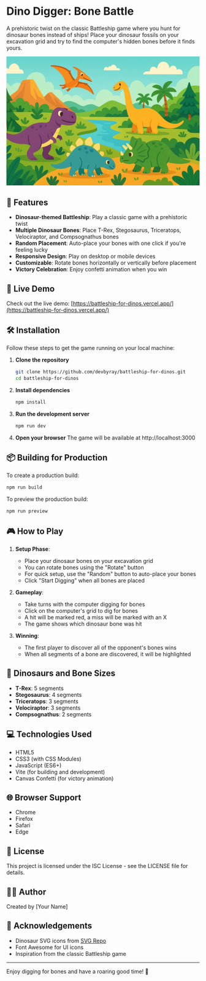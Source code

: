 # Dino Digger: Bone Battle

A prehistoric twist on the classic Battleship game where you hunt for dinosaur bones instead of ships! Place your dinosaur fossils on your excavation grid and try to find the computer's hidden bones before it finds yours.

![Dino Digger: Bone Battle](assets/images/landscape-bg.png)

## 🦖 Features

- **Dinosaur-themed Battleship**: Play a classic game with a prehistoric twist
- **Multiple Dinosaur Bones**: Place T-Rex, Stegosaurus, Triceratops, Velociraptor, and Compsognathus bones
- **Random Placement**: Auto-place your bones with one click if you're feeling lucky
- **Responsive Design**: Play on desktop or mobile devices
- **Customizable**: Rotate bones horizontally or vertically before placement
- **Victory Celebration**: Enjoy confetti animation when you win

## 🚀 Live Demo

Check out the live demo: [https://battleship-for-dinos.vercel.app/](https://battleship-for-dinos.vercel.app/)

## 🛠️ Installation

Follow these steps to get the game running on your local machine:

1. **Clone the repository**
   ```bash
   git clone https://github.com/devbyray/battleship-for-dinos.git
   cd battleship-for-dinos
   ```

2. **Install dependencies**
   ```bash
   npm install
   ```

3. **Run the development server**
   ```bash
   npm run dev
   ```

4. **Open your browser**
   The game will be available at http://localhost:3000

## 📦 Building for Production

To create a production build:

```bash
npm run build
```

To preview the production build:

```bash
npm run preview
```

## 🎮 How to Play

1. **Setup Phase**:
   - Place your dinosaur bones on your excavation grid
   - You can rotate bones using the "Rotate" button
   - For quick setup, use the "Random" button to auto-place your bones
   - Click "Start Digging" when all bones are placed

2. **Gameplay**:
   - Take turns with the computer digging for bones
   - Click on the computer's grid to dig for bones
   - A hit will be marked red, a miss will be marked with an X
   - The game shows which dinosaur bone was hit

3. **Winning**:
   - The first player to discover all of the opponent's bones wins
   - When all segments of a bone are discovered, it will be highlighted

## 🦕 Dinosaurs and Bone Sizes

- **T-Rex**: 5 segments
- **Stegosaurus**: 4 segments
- **Triceratops**: 3 segments
- **Velociraptor**: 3 segments
- **Compsognathus**: 2 segments

## 💻 Technologies Used

- HTML5
- CSS3 (with CSS Modules)
- JavaScript (ES6+)
- Vite (for building and development)
- Canvas Confetti (for victory animation)

## 🌐 Browser Support

- Chrome
- Firefox
- Safari
- Edge

## 📝 License

This project is licensed under the ISC License - see the LICENSE file for details.

## 👨‍💻 Author

Created by [Your Name]

## 🙏 Acknowledgements

- Dinosaur SVG icons from [SVG Repo](https://www.svgrepo.com/)
- Font Awesome for UI icons
- Inspiration from the classic Battleship game

---

Enjoy digging for bones and have a roaring good time! 🦖